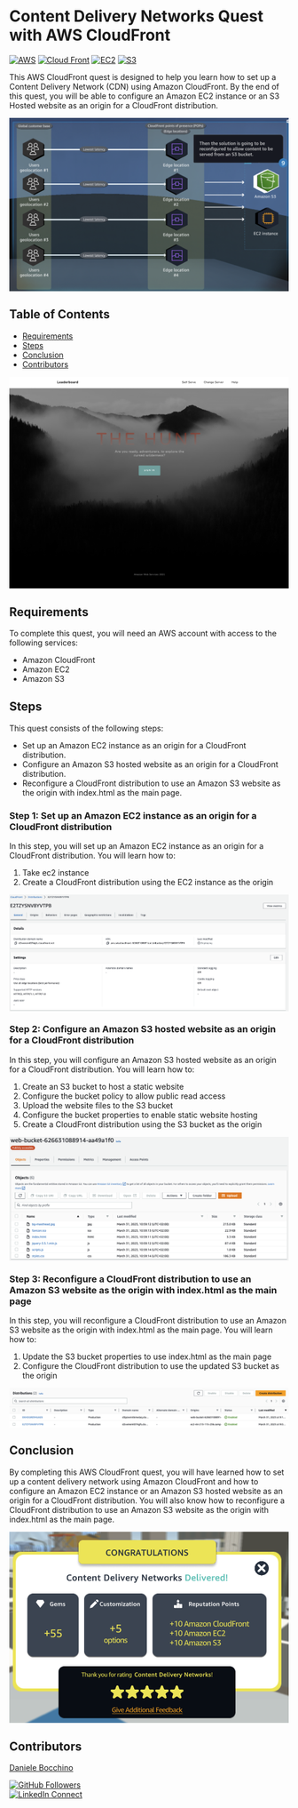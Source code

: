 
# Content Delivery Networks Quest with AWS CloudFront

[![AWS](https://img.shields.io/badge/AWS-100000?style=flat&logo=amazon&logoColor=FFFFFF&labelColor=5C5C5C&color=FF7300)](https://docs.aws.amazon.com/quicksight/latest/user/signing-up.html)
[![Cloud Front](https://img.shields.io/badge/AWS_CloudFront-100000?style=flat&logo=amazoncloudfront&logoColor=white&labelColor=494949&color=ED1C24)](https://aws.amazon.com/cloudfront/)
[![EC2](https://img.shields.io/badge/AWS_EC2-100000?style=flat&logo=amazonec2&logoColor=white&labelColor=494949&color=FF7300)](https://aws.amazon.com/cloudwatch/)
[![S3](https://img.shields.io/badge/AWS_S3-100000?style=flat&logo=amazons3&logoColor=white&labelColor=494949&color=FF7300)](https://aws.amazon.com/cloudwatch/)


This AWS CloudFront quest is designed to help you learn how to set up a Content Delivery Network (CDN) using Amazon CloudFront. By the end of this quest, you will be able to configure an Amazon EC2 instance or an S3 Hosted website as an origin for a CloudFront distribution.
<p align="center">
  <img src="./img/1.png" alt="" style="display: block; margin: auto;" />
</p>


## Table of Contents

- [Requirements](#requirements)
- [Steps](#Steps)
- [Conclusion](#conclusion)
- [Contributors](#contributors)

<p align="center">
  <img src="./img/2.png" alt="" style="display: block; margin: auto;" />
</p>


## Requirements
To complete this quest, you will need an AWS account with access to the following services:
- Amazon CloudFront
- Amazon EC2
- Amazon S3

## Steps
This quest consists of the following steps:

- Set up an Amazon EC2 instance as an origin for a CloudFront distribution.
- Configure an Amazon S3 hosted website as an origin for a CloudFront distribution.
- Reconfigure a CloudFront distribution to use an Amazon S3 website as the origin with index.html as the main page.


### Step 1: Set up an Amazon EC2 instance as an origin for a CloudFront distribution
In this step, you will set up an Amazon EC2 instance as an origin for a CloudFront distribution. You will learn how to:

1. Take ec2 instance 
2. Create a CloudFront distribution using the EC2 instance as the origin

<p align="center">
  <img src="./img/3.png" alt="" style="display: block; margin: auto;" />
</p>

### Step 2: Configure an Amazon S3 hosted website as an origin for a CloudFront distribution

In this step, you will configure an Amazon S3 hosted website as an origin for a CloudFront distribution. You will learn how to:

1. Create an S3 bucket to host a static website
2. Configure the bucket policy to allow public read access
3. Upload the website files to the S3 bucket
4. Configure the bucket properties to enable static website hosting
5. Create a CloudFront distribution using the S3 bucket as the origin

<p align="center">
  <img src="./img/4.png" alt="" style="display: block; margin: auto;" />
</p>

### Step 3: Reconfigure a CloudFront distribution to use an Amazon S3 website as the origin with index.html as the main page
In this step, you will reconfigure a CloudFront distribution to use an Amazon S3 website as the origin with index.html as the main page. You will learn how to:

1. Update the S3 bucket properties to use index.html as the main page
2. Configure the CloudFront distribution to use the updated S3 bucket as the origin

<p align="center">
  <img src="./img/5.png" alt="" style="display: block; margin: auto;" />
</p>


## Conclusion
By completing this AWS CloudFront quest, you will have learned how to set up a content delivery network using Amazon CloudFront and how to configure an Amazon EC2 instance or an Amazon S3 hosted website as an origin for a CloudFront distribution. You will also know how to reconfigure a CloudFront distribution to use an Amazon S3 website as the origin with index.html as the main page.

<p align="center">
  <img src="./img/6.png" alt="" style="display: block; margin: auto;" />
</p>

## Contributors

[Daniele Bocchino](https://danielebocchino.github.io/)

[![GitHub Followers](https://img.shields.io/github/followers/DanieleBocchino?style=social)](https://github.com/DanieleBocchino)  
[![LinkedIn Connect](https://img.shields.io/badge/LinkedIn-Connect-blue?style=social&logo=linkedin)](https://www.linkedin.com/in/daniele-bocchino-aa602a20b/)
